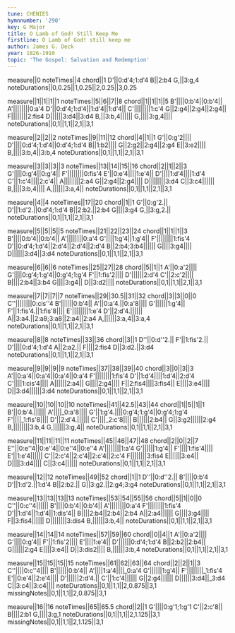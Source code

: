 ```yaml
---
tune: CHENIES
hymnnumber: '290'
key: G Major
title: O Lamb of God! Still Keep Me
firstline: O Lamb of God! still keep me
author: James G. Deck
year: 1826-1910
topic: 'The Gospel: Salvation and Redemption'
---
```

measure||0
noteTimes||4
chord||1
D'||0:d'4;1:d'4
B||2:b4
G,||3:g,4
noteDurations||0,0.25||1,0.25||2,0.25||3,0.25

measure||1||1||1||1
noteTimes||5||6||7||8
chord||1||1||1||5
B'||||0:b'4||0:b'4||
A'||||||||0:a'4
D'||0:d'4;1:d'4||1:d'4||1:d'4||
C'||||||||1:c'4
G||2:g4||2:g4||2:g4||
F||||||||2:fis4
D||||||3:d4||3:d4
B,||3:b,4||||||
G,||||3:g,4||||
noteDurations||0,1||1,1||2,1||3,1

measure||2||2||2
noteTimes||9||11||12
chord||4||1||1
G'||0:g'2||||
D'||||0:d'4;1:d'4||0:d'4;1:d'4
B||1:b2||||
G||2:g2||2:g4||2:g4
E||3:e2||||
B,||||3:b,4||3:b,4
noteDurations||0,1||1,1||2,1||3,1

measure||3||3||3||3
noteTimes||13||14||15||16
chord||2||1||2||3
G'||||0:g'4||0:g'4||
F'||||||||0:fis'4
E'||0:e'4||||1:e'4||
D'||||1:d'4||||1:d'4
C'||1:c'4||||2:c'4||
A||||||||2:a4
G||2:g4||2:g4||||
D||||||||3:d4
C||3:c4||||||
B,||||3:b,4||||
A,||||||3:a,4||
noteDurations||0,1||1,1||2,1||3,1

measure||4||4
noteTimes||17||20
chord||1||1
G'||0:g'2.||
D'||1:d'2.||0:d'4;1:d'4
B||2:b2.||2:b4
G||||3:g4
G,||3:g,2.||
noteDurations||0,1||1,1||2,1||3,1

measure||5||5||5||5
noteTimes||21||22||23||24
chord||1||1||1||3
B'||||0:b'4||0:b'4||
A'||||||||0:a'4
G'||||1:g'4||1:g'4||
F'||||||||1:fis'4
D'||0:d'4;1:d'4||2:d'4||2:d'4||2:d'4
B||2:b4;3:b4||||||
G||||3:g4||||
D||||||3:d4||3:d4
noteDurations||0,1||1,1||2,1||3,1

measure||6||6||6
noteTimes||25||27||28
chord||5||1||1
A'||0:a'2||||
G'||||0:g'4;1:g'4||0:g'4;1:g'4
F'||1:fis'2||||
D'||||||2:d'4
C'||2:c'2||||
B||||2:b4||3:b4
G||||3:g4||
D||3:d2||||
noteDurations||0,1||1,1||2,1||3,1

measure||7||7||7||7
noteTimes||29||30.5||31||32
chord||3||3||0||0
C''||||||||0:cis''4
B'||||||0:b'4||
A'||0:a'4.||0:a'8||||
G'||||||1:g'4||
F'||1:fis'4.||1:fis'8||||
E'||||||||1:e'4
D'||2:d'4.||||||
A||3:a4.||2:a8;3:a8||2:a4||2:a4
A,||||||3:a,4||3:a,4
noteDurations||0,1||1,1||2,1||3,1

measure||8||8
noteTimes||33||36
chord||3||1
D''||0:d''2.||
F'||1:fis'2.||
D'||||0:d'4;1:d'4
A||2:a2.||
F||||2:fis4
D||3:d2.||3:d4
noteDurations||0,1||1,1||2,1||3,1

measure||9||9||9||9
noteTimes||37||38||39||40
chord||3||0||3||3
A'||0:a'4||0:a'4||0:a'4||0:a'4
F'||||||||1:fis'4
D'||1:d'4||||1:d'4||2:d'4
C'||||1:cis'4||||
A||||||2:a4||
G||||2:g4||||
F||2:fis4||||3:fis4||
E||||3:e4||||
D||3:d4||||||3:d4
noteDurations||0,1||1,1||2,1||3,1

measure||10||10||10||10
noteTimes||41||42.5||43||44
chord||1||5||1||1
B'||0:b'4.||||||
A'||||_0:a'8||||
G'||1:g'4.||||0:g'4;1:g'4||0:g'4;1:g'4
F'||||_1:fis'8||||
D'||2:d'4.||||||
C'||||_2:c'8||||
B||||||2:b4||
G||3:g2||||||2:g4
B,||||||||3:b,4
G,||||||3:g,4||
noteDurations||0,1||1,1||2,1||3,1

measure||11||11||11||11
noteTimes||45||46||47||48
chord||2||0||2||7
E''||0:e''4||0:e''4||0:e''4||0:e''4
A'||||||||1:a'4
G'||||||1:g'4||
F'||||1:fis'4||||
E'||1:e'4||||||
C'||2:c'4||2:c'4||2:c'4||2:c'4
F||||||||3:fis4
E||||||3:e4||
D||||3:d4||||
C||3:c4||||||
noteDurations||0,1||1,1||2,1||3,1

measure||12||12
noteTimes||49||52
chord||1||1
D''||0:d''2.||
B'||||0:b'4
D'||1:d'2.||1:d'4
B||2:b2.||
G||3:g2.||2:g4;3:g4
noteDurations||0,1||1,1||2,1||3,1

measure||13||13||13||13
noteTimes||53||54||55||56
chord||5||1||0||0
C''||0:c''4||||||
B'||||0:b'4||0:b'4||
A'||||||||0:a'4
F'||||||||1:fis'4
D'||1:d'4||1:d'4||1:dis'4||
B||||2:b4||2:b4||2:b4
A||2:a4||||||
G||||3:g4||||
F||3:fis4||||||
D||||||||3:dis4
B,||||||3:b,4||
noteDurations||0,1||1,1||2,1||3,1

measure||14||14||14
noteTimes||57||59||60
chord||0||4||1
A'||0:a'2||||
G'||||0:g'4||
F'||1:fis'2||||
E'||||1:e'4||
D'||||||0:d'4;1:d'4
B||2:b2||2:b4||
G||||||2:g4
E||||3:e4||
D||3:dis2||||
B,||||||3:b,4
noteDurations||0,1||1,1||2,1||3,1

measure||15||15||15||15
noteTimes||61||62||63||64
chord||2||2||1||3
C''||||0:c''4||||
B'||||||0:b'4||
A'||||1:a'4||||_0:a'4
G'||||||1:g'4||
F'||||||||_1:fis'4
E'||0:e'4||2:e'4||||
D'||||||2:d'4.||
C'||1:c'4||||||
G||2:g4||||||
D||||||3:d4||_3:d4
C||3:c4||3:c4||||
noteDurations||0,1||1,1||2,0.875||3,1
missingNotes||0,1||1,1||2,0.875||3,1

measure||16||16
noteTimes||65||65.5
chord||2||1
G'||||0:g'1;1:g'1
C'||2:c'8||
B||||2:b1
G,||||3:g,1
noteDurations||0,1||1,1||2,1.125||3,1
missingNotes||0,1||1,1||2,1.125||3,1

